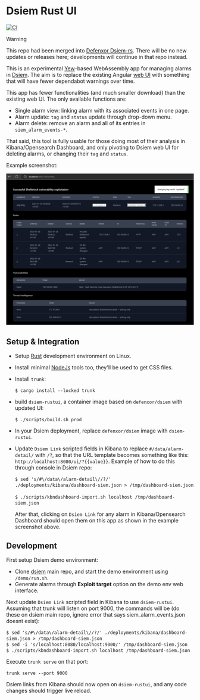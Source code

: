 # Dsiem Rust UI

[![CI](https://github.com/mmta/dsiem-rustui/actions/workflows/publish.yml/badge.svg)](https://github.com/mmta/dsiem-rustui/actions/workflows/publish.yml)

>[!WARNING]
>This repo had been merged into [Defenxor Dsiem-rs](https://github.com/defenxor/dsiem-rs).
>There will be no new updates or releases here; developments will continue in that repo instead.
>

This is an experimental [Yew](https://yew.rs/)-based WebAssembly app for managing alarms in [Dsiem](https://github.com/defenxor/dsiem). The aim is to replace the existing Angular [web UI](https://github.com/defenxor/dsiem/blob/master/docs/web_interfaces.md#dsiem-web-ui) with something that will have fewer dependabot warnings over time.

This app has fewer functionalities (and much smaller download) than the existing web UI. The only available functions are:
- Single alarm view: linking alarm with its associated events in one page.
- Alarm update: `tag` and `status` update through drop-down menu.
- Alarm delete: remove an alarm and all of its entries in `siem_alarm_events-*`.

That said, this tool is fully usable for those doing most of their analysis in Kibana/Opensearch Dashboard, and only pivoting to Dsiem web UI for deleting alarms, or changing their `tag` and `status`.

Example screenshot:

![Screenshot](./screenshot.png)

## Setup & Integration

- Setup [Rust](https://www.rust-lang.org/tools/install) development environment on Linux.
- Install minimal [NodeJs](https://nodejs.org/en/download/) tools too, they'll be used to get CSS files.
- Install `trunk`:
    ```shell
    $ cargo install --locked trunk
    ```
- build `dsiem-rustui`, a container image based on `defenxor/dsiem` with updated UI:
    ```shell
    $ ./scripts/build.sh prod
    ```
- In your Dsiem deployment, replace `defenxor/dsiem` image with `dsiem-rustui`.
- Update `Dsiem Link` scripted fields in Kibana to replace `#/data/alarm-detail/` with `/?`, so that the URL template becomes something like this: `http://localhost:8080/ui/?{{value}}`. Example of how to do this through console in Dsiem repo:

    ```shell
    $ sed 's/#\/data\/alarm-detail\//?/' ./deployments/kibana/dashboard-siem.json > /tmp/dashboard-siem.json

    $ ./scripts/kbndashboard-import.sh localhost /tmp/dashboard-siem.json 

    ```
  After that, clicking on `Dsiem Link` for any alarm in Kibana/Opensearch Dashboard should open them on this app as shown in the example screenshot above.

## Development

First setup Dsiem demo environment:
- Clone [dsiem](https://github.com/defenxor/dsiem) main repo, and start the demo environment using `/demo/run.sh`.
- Generate alarms through **Exploit target** option on the demo env web interface.

Next update `Dsiem Link` scripted field in Kibana to use `dsiem-rustui`. Assuming that trunk will listen on port 9000, the commands will be (do these on dsiem main repo, ignore error that says siem_alarm_events.json doesnt exist):

```shell
$ sed 's/#\/data\/alarm-detail\//?/' ./deployments/kibana/dashboard-siem.json > /tmp/dashboard-siem.json
$ sed -i 's/localhost:8080/localhost:9000/' /tmp/dashboard-siem.json
$ ./scripts/kbndashboard-import.sh localhost /tmp/dashboard-siem.json 
```

Execute `trunk serve` on that port:

```shell
trunk serve --port 9000
```
Dsiem links from Kibana should now open on `dsiem-rustui`, and any code changes should trigger live reload.
